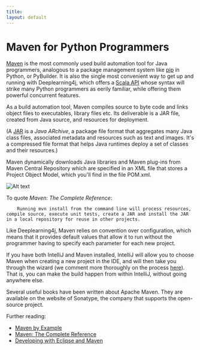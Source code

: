 ```yaml
---
title: 
layout: default
---
```


# Maven for Python Programmers

[Maven](https://en.wikipedia.org/wiki/Apache_Maven) is the most commonly used build automation tool for Java programmers, analogous to a package management system like [pip](https://en.wikipedia.org/wiki/Pip_(package_manager)) in Python, or PyBuilder. It is also the single most convenient way to get up and running with Deeplearning4j, which offers a [Scala API](../scala.html) whose syntax will strike many Python programmers as eerily familiar, while offering them powerful concurrent features. 

As a build automation tool, Maven compiles source to byte code and links object files to executables, library files etc. Its deliverable is a JAR file, created from Java source, and resources for deployment. 

(A [JAR](https://en.wikipedia.org/wiki/JAR_%28file_format%29) is a *Java ARchive*, a package file format that aggregates many Java class files, associated metadata and resources such as text and images. It's a compressed file format that helps Java runtimes  deploy a set of classes and their resources.) 

Maven dynamically downloads Java libraries and Maven plug-ins from Maven Central Repository which are specified in an XML file that stores a Project Object Model, which you'll find in the file POM.xml. 

![Alt text](../img/how_maven_works.png)

To quote *Maven: The Complete Reference*: 

		Running mvn install from the command line will process resources, compile source, execute unit tests, create a JAR and install the JAR in a local repository for reuse in other projects. 

Like Deeplearning4j, Maven relies on convention over configuration, which means that it provides default values that allow it to run without the programmer having to specify each parameter for each new project. 

If you have both IntelliJ and Maven installed, IntelliJ will allow you to choose Maven when creating a new project in the IDE, and will then take you through the wizard (we comment more thoroughly on the process [here](http://nd4j.org/getstarted.html#maven)). That is, you can make the build happen from within IntelliJ, without going anywhere else. 

Several useful books have been written about Apache Maven. They are available on the website of Sonatype, the company that supports the open-source project. 

Further reading:

* [Maven by Example](https://books.sonatype.com/mvnex-book/reference/public-book.html)
* [Maven: The Complete Reference](https://books.sonatype.com/mvnref-book/reference/public-book.html)
* [Developing with Eclipse and Maven](https://books.sonatype.com/m2eclipse-book/reference/)

